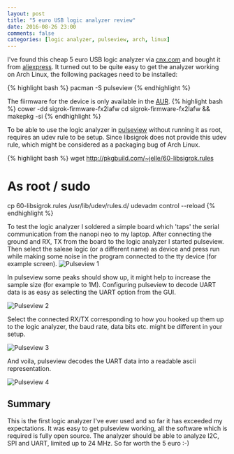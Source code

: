 ```yaml
---
layout: post
title: "5 euro USB logic analyzer review"
date: 2016-08-26 23:00
comments: false
categories: [logic analyzer, pulseview, arch, linux]
---
```


I've found this cheap 5 euro USB logic analyzer via [cnx.com](http://www.cnx-software.com/2015/09/27/using-usb123-usbee-ax-pro-5-usb-logic-analyzer-with-pulseview-in-linux/) and bought it from [aliexpress](http://www.aliexpress.com/item/1set-New-Arrival-USB-Logic-Analyze-24M-8CH-MCU-ARM-FPGA-DSP-debug-tool/1971933314.html).
It turned out to be quite easy to get the analyzer working on Arch Linux, the following packages need to be installed:

{% highlight bash %}
pacman -S pulseview
{% endhighlight %}

The fiirmware for the device is only available in the [AUR](https://aur.archlinux.org/packages/sigrok-firmware-fx2lafw/).
{% highlight bash %}
cower -dd sigrok-firmware-fx2lafw
cd sigrok-firmware-fx2lafw && makepkg -si
{% endhighlight %}

To be able to use the logic analyzer in [pulseview](https://sigrok.org/wiki/PulseView) without running it as root, requires an udev rule to be setup. Since libsigrok does not provide this udev rule, which might be considered as a packaging bug of Arch Linux.

{% highlight bash %}
wget http://pkgbuild.com/~jelle/60-libsigrok.rules
# As root / sudo
cp 60-libsigrok.rules /usr/lib/udev/rules.d/
udevadm control --reload
{% endhighlight %}

To test the logic analyzer I soldered a simple board which 'taps' the serial communication from the nanopi neo to my laptop. After connecting the ground and RX, TX from the board to the logic analyzer I started pulseview. Then select the saleae logic (or a different name) as device and press run while making some noise in the program connected to the tty device (for example screen).
![Pulseview 1](https://pics.vdwaa.nl/blog/pulseview1.png)

In pulseview some peaks should show up, it might help to increase the sample size (for example to 1M).
Configuring pulseview to decode UART data is as easy as selecting the UART option from the GUI.

![Pulseview 2](https://pics.vdwaa.nl/blog/pulseview2.png)

Select the connected RX/TX corresponding to how you hooked up them up to the logic analyzer, the baud rate, data bits etc. might be different in your setup.

![Pulseview 3](https://pics.vdwaa.nl/blog/pulseview3.png)

And voila, pulseview decodes the UART data into a readable ascii representation.

![Pulseview 4](https://pics.vdwaa.nl/blog/pulseview4.png)

Summary
-------

This is the first logic analyzer I've ever used and so far it has exceeded my expectations. It was easy to get pulseview working, all the software which is required is fully open source. The analyzer should be able to analyze I2C, SPI and UART, limited up to 24 MHz. So far worth the 5 euro :-)
